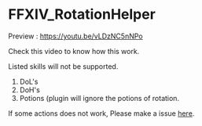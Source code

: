 # FFXIV_RotationHelper

Preview : https://youtu.be/vLDzNC5nNPo

Check this video to know how this work.

Listed skills will not be supported.
1. DoL's
2. DoH's
3. Potions (plugin will ignore the potions of rotation.

If some actions does not work, Please make a issue [here](https://github.com/Elysia-ff/FFXIV_RotationHelper/issues/new?assignees=&labels=&template=bug_report.md&title=).
